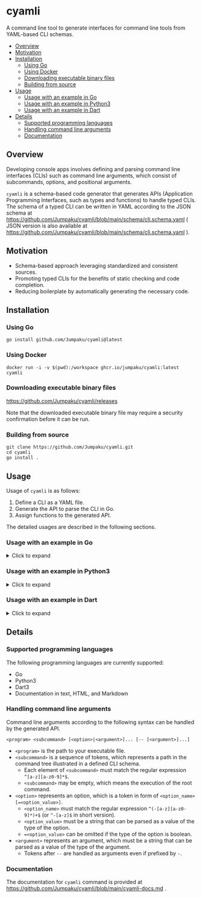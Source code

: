 # cyamli

A command line tool to generate interfaces for command line tools from YAML-based CLI schemas.

<!-- TOC -->

- [Overview](#overview)
- [Motivation](#motivation)
- [Installation](#installation)
    - [Using Go](#using-go)
    - [Using Docker](#using-docker)
    - [Downloading executable binary files](#downloading-executable-binary-files)
    - [Building from source](#building-from-source)
- [Usage](#usage)
    - [Usage with an example in Go](#usage-with-an-example-in-go)
    - [Usage with an example in Python3](#usage-with-an-example-in-python3)
    - [Usage with an example in Dart](#usage-with-an-example-in-dart)
- [Details](#details)
    - [Supported programming languages](#supported-programming-languages)
    - [Handling command line arguments](#handling-command-line-arguments)
    - [Documentation](#documentation)


## Overview

Developing console apps involves defining and parsing command line interfaces (CLIs) such as command line arguments, which consist of subcommands, options, and positional arguments.

`cyamli` is a schema-based code generator that generates APIs (Application Programming Interfaces, such as types and functions) to handle typed CLIs.
The schema of a typed CLI can be written in YAML according to the JSON schema at https://github.com/Jumpaku/cyamli/blob/main/schema/cli.schema.yaml ( JSON version is also available at https://github.com/Jumpaku/cyamli/blob/main/schema/cli.schema.yaml ).


## Motivation

- Schema-based approach leveraging standardized and consistent sources.
- Promoting typed CLIs for the benefits of static checking and code completion.
- Reducing boilerplate by automatically generating the necessary code.


## Installation

### Using Go

```shell
go install github.com/Jumpaku/cyamli@latest
```


### Using Docker

```shell
docker run -i -v $(pwd):/workspace ghcr.io/jumpaku/cyamli:latest cyamli
```


### Downloading executable binary files

https://github.com/Jumpaku/cyamli/releases

Note that the downloaded executable binary file may require a security confirmation before it can be run.


### Building from source

```shell
git clone https://github.com/Jumpaku/cyamli.git
cd cyamli
go install .
```


## Usage

Usage of `cyamli` is as follows:

1. Define a CLI as a YAML file.
2. Generate the API to parse the CLI in Go.
3. Assign functions to the generated API.

The detailed usages are described in the following sections.


### Usage with an example in Go

<details>
<summary>Click to expand</summary>

Assume a situation where you need to develop a console app in Go to fetch information from a database.


#### Define a CLI as a YAML file

The following YAML file, `cli.yaml`, defines a CLI for the example console app.

```yaml
name: demo
description: demo app to get table information from databases
subcommands:
  list:
    description: list tables
    options:
      -config:
        description: path to config file
        short: -c
  fetch:
    description: show information of tables
    options:
      -config:
        description: path to config file
        short: -c
      -verbose:
        description: show detailed contents for specified tables
        short: -v
        type: boolean
    arguments:
      - name: tables
        variadic: true
        description: names of tables to be described
```


#### Generate API to parse the CLI in Go

The following command reads a schema from `cli.yaml` and writes the Go API into `cli.gen.go`.

```shell
cyamli generate golang -schema-path=cli.yaml -out-path=cli.gen.go
```

`cli.gen.go` includes the following API:

```go
// CLI represents a root command.
type CLI struct
// NewCLI returns a CLI object.
func NewCLI() CLI
// Run parses command line arguments args and calls a corresponding function assigned in cli.
func Run(cli CLI, args []string) error
// GetDoc returns a help message corresponding to subcommand.
func GetDoc(subcommand []string) string
```


#### Assign functions to the generated API.

`NewCLI()` returns an object `cli` which represents a root command, and its descendant objects represent subcommands.
Each of them has a `FUNC` field.
A function assigned to this field will be called by `Run(cli, os.Args)`.

The following code snippet demonstrates an implementation for the example console app.

```go
package main

import (
	"fmt"
	"os"
)

func main() {
	cli := NewCLI()
	cli.FUNC = func(subcommand []string, input CLI_Input, inputErr error) (err error) {
		fmt.Println(input, inputErr)
		fmt.Println(GetDoc(subcommand))
		return nil
	}
	cli.List.FUNC = func(subcommand []string, input CLI_List_Input, inputErr error) (err error) {
		fmt.Println(input, inputErr)
		fmt.Println(GetDoc(subcommand))
		return nil
	}
	cli.Fetch.FUNC = func(subcommand []string, input CLI_Fetch_Input, inputErr error) (err error) {
		fmt.Println(input, inputErr)
		fmt.Println(GetDoc(subcommand))
		return nil
	}
	if err := Run(cli, os.Args); err != nil {
		panic(err)
	}
}
```

The example console app can be executed as follows:

```shell
go run main.go cli.gen.go list -c=config.yaml
go run main.go cli.gen.go fetch -c=config.yaml -v table1 table2
```

</details>


### Usage with an example in Python3

<details>
<summary>Click to expand</summary>

<!--
Assume a situation where you need to develop a console app in Go to fetch information from a database.


#### Define a CLI as a YAML file

The following YAML file, `cli.yaml`, defines a CLI for the example console app.

```yaml
name: demo
description: demo app to get table information from databases
subcommands:
  list:
    description: list tables
    options:
      -config:
        description: path to config file
        short: -c
  fetch:
    description: show information of tables
    options:
      -config:
        description: path to config file
        short: -c
      -verbose:
        description: show detailed contents for specified tables
        short: -v
        type: boolean
    arguments:
      - name: tables
        variadic: true
        description: names of tables to be described
```


#### Generate API to parse the CLI in Go

The following command reads a schema from `cli.yaml` and writes the Go API into `cli.gen.go`.

```shell
cyamli generate golang -schema-path=cli.yaml -out-path=cli.gen.go
```

`cli.gen.go` includes the following API:

```go
// CLI represents a root command.
type CLI struct
// NewCLI returns a CLI object.
func NewCLI() CLI
// Run parses command line arguments args and calls a corresponding function assigned in cli.
func Run(cli CLI, args []string) error
// GetDoc returns a help message corresponding to subcommand.
func GetDoc(subcommand []string) string
```


#### Assign functions to the generated API.


`NewCLI()` returns an object `cli` which represents a root command, and its descendant objects represent subcommands.
Each of them has a `FUNC` field.
A function assigned to this field will be called by `Run(cli, os.Args)`.

The following code snippet demonstrates an implementation for the example console app.

```go
package main

import (
	"fmt"
	"os"
)

func main() {
	cli := NewCLI()
	cli.FUNC = func(subcommand []string, input CLI_Input, inputErr error) (err error) {
		fmt.Println(input, inputErr)
		fmt.Println(GetDoc(subcommand))
		return nil
	}
	cli.List.FUNC = func(subcommand []string, input CLI_List_Input, inputErr error) (err error) {
		fmt.Println(input, inputErr)
		fmt.Println(GetDoc(subcommand))
		return nil
	}
	cli.Fetch.FUNC = func(subcommand []string, input CLI_Fetch_Input, inputErr error) (err error) {
		fmt.Println(input, inputErr)
		fmt.Println(GetDoc(subcommand))
		return nil
	}
	if err := Run(cli, os.Args); err != nil {
		panic(err)
	}
}
```

The example console app can be executed as follows:

```shell
go run main.go cli.gen.go list -c=config.yaml
go run main.go cli.gen.go fetch -c=config.yaml -v table1 table2
```
-->

</details>


### Usage with an example in Dart

<details>
<summary>Click to expand</summary>

<!--
Assume a situation where you need to develop a console app in Go to fetch information from a database.

#### Define a CLI as a YAML file

The following YAML file, `cli.yaml`, defines a CLI for the example console app.

```yaml
name: demo
description: demo app to get table information from databases
subcommands:
  list:
    description: list tables
    options:
      -config:
        description: path to config file
        short: -c
  fetch:
    description: show information of tables
    options:
      -config:
        description: path to config file
        short: -c
      -verbose:
        description: show detailed contents for specified tables
        short: -v
        type: boolean
    arguments:
      - name: tables
        variadic: true
        description: names of tables to be described
```


#### Generate API to parse the CLI in Go

The following command reads a schema from `cli.yaml` and writes the Go API into `cli.gen.go`.

```shell
cyamli generate golang -schema-path=cli.yaml -out-path=cli.gen.go
```

`cli.gen.go` includes the following API:

```go
// CLI represents a root command.
type CLI struct
// NewCLI returns a CLI object.
func NewCLI() CLI
// Run parses command line arguments args and calls a corresponding function assigned in cli.
func Run(cli CLI, args []string) error
// GetDoc returns a help message corresponding to subcommand.
func GetDoc(subcommand []string) string
```


#### Assign functions to the generated API.

`NewCLI()` returns an object `cli` which represents a root command, and its descendant objects represent subcommands.
Each of them has a `FUNC` field.
A function assigned to this field will be called by `Run(cli, os.Args)`.

The following code snippet demonstrates an implementation for the example console app.

```go
package main

import (
	"fmt"
	"os"
)

func main() {
	cli := NewCLI()
	cli.FUNC = func(subcommand []string, input CLI_Input, inputErr error) (err error) {
		fmt.Println(input, inputErr)
		fmt.Println(GetDoc(subcommand))
		return nil
	}
	cli.List.FUNC = func(subcommand []string, input CLI_List_Input, inputErr error) (err error) {
		fmt.Println(input, inputErr)
		fmt.Println(GetDoc(subcommand))
		return nil
	}
	cli.Fetch.FUNC = func(subcommand []string, input CLI_Fetch_Input, inputErr error) (err error) {
		fmt.Println(input, inputErr)
		fmt.Println(GetDoc(subcommand))
		return nil
	}
	if err := Run(cli, os.Args); err != nil {
		panic(err)
	}
}
```

The example console app can be executed as follows:

```shell
go run main.go cli.gen.go list -c=config.yaml
go run main.go cli.gen.go fetch -c=config.yaml -v table1 table2
```
-->

</details>


## Details

### Supported programming languages

The following programming languages are currently supported:

* Go
* Python3
* Dart3
* Documentation in text, HTML, and Markdown


### Handling command line arguments

Command line arguments according to the following syntax can be handled by the generated API.

```
<program> <subcommand> [<option>|<argument>]... [-- [<argument>]...]
```

- `<program>` is the path to your executable file.
- `<subcommand>` is a sequence of tokens, which represents a path in the command tree illustrated in a defined CLI schema.
	- Each element of `<subcommand>` must match the regular expression `^[a-z][a-z0-9]*$`.
    - `<subcommand>` may be empty, which means the execution of the root command.
- `<option>` represents an option, which is a token in form of `<option_name>[=<option_value>]`.
    - `<option_name>` must match the regular expression `^(-[a-z][a-z0-9]*)+$` (or `^-[a-z]$` in short version).
    - `<option_value>` must be a string that can be parsed as a value of the type of the option.
    - `=<option_value>` can be omitted if the type of the option is boolean.
- `<argument>` represents an argument, which must be a string that can be parsed as a value of the type of the argument.
    - Tokens after `--` are handled as arguments even if prefixed by `-`.


### Documentation

The documentation for `cyamli` command is provided at https://github.com/Jumpaku/cyamli/blob/main/cyamli-docs.md .
